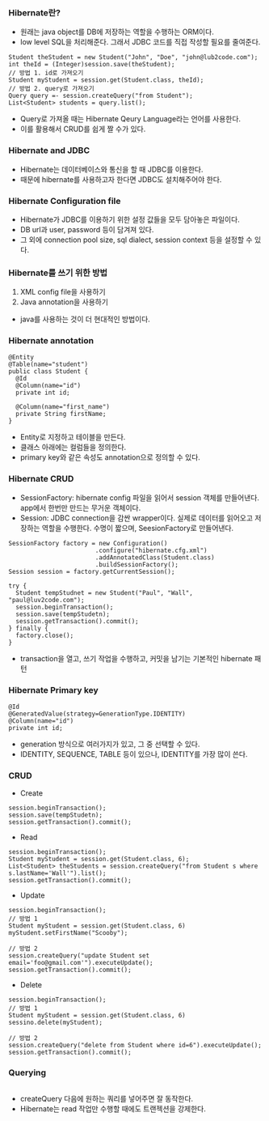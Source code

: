 ### Hibernate란?
- 원래는 java object를 DB에 저장하는 역할을 수행하는 ORM이다.
- low level SQL을 처리해준다. 그래서 JDBC 코드를 직접 작성할 필요를 줄여준다.
```
Student theStudent = new Student("John", "Doe", "john@lub2code.com");
int theId = (Integer)session.save(theStudent);
// 방법 1. id로 가져오기
Student myStudent = session.get(Student.class, theId);
// 방법 2. query로 가져오기
Query query =- session.createQuery("from Student");
List<Student> students = query.list();
```
- Query로 가져올 때는 Hibernate Qeury Language라는 언어를 사용한다.
- 이를 활용해서 CRUD를 쉽게 짤 수가 있다.

### Hibernate and JDBC
- Hibernate는 데이터베이스와 통신을 할 때 JDBC를 이용한다.
- 때문에 hibernate를 사용하고자 한다면 JDBC도 설치해주어야 한다.

### Hibernate Configuration file
- Hibernate가 JDBC를 이용하기 위한 설정 값들을 모두 담아놓은 파일이다.
- DB url과 user, password 등이 담겨져 있다.
- 그 외에 connection pool size, sql dialect, session context 등을 설정할 수 있다.

### Hibernate를 쓰기 위한 방법
1. XML config file을 사용하기
2. Java annotation을 사용하기
- java를 사용하는 것이 더 현대적인 방법이다.

### Hibernate annotation
```
@Entity
@Table(name="student")
public class Student {
  @Id
  @Column(name="id")
  private int id;

  @Column(name="first_name")
  private String firstName;
}
```
- Entity로 지정하고 테이블을 만든다.
- 클래스 아래에는 컬럼들을 정의한다.
- primary key와 같은 속성도 annotation으로 정의할 수 있다.

### Hibernate CRUD
- SessionFactory: hibernate config 파일을 읽어서 session 객체를 만들어낸다. app에서 한번만 만드는 무거운 객체이다.
- Session: JDBC connection을 감싼 wrapper이다. 실제로 데이터를 읽어오고 저장하는 역할을 수행한다. 수명이 짧으며, SeesionFactory로 만들어낸다.
```
SessionFactory factory = new Configuration()
                        .configure("hibernate.cfg.xml")
                        .addAnnotatedClass(Student.class)
                        .buildSessionFactory();
Session session = factory.getCurrentSession();

try {
  Student tempStudnet = new Student("Paul", "Wall", "paul@luv2code.com");
  session.beginTransaction();
  session.save(tempStudetn);
  session.getTransaction().commit();
} finally {
  factory.close();
}
```
- transaction을 열고, 쓰기 작업을 수행하고, 커밋을 남기는 기본적인 hibernate 패턴

### Hibernate Primary key
```
@Id
@GeneratedValue(strategy=GenerationType.IDENTITY)
@Column(name="id")
private int id;
```
- generation 방식으로 여러가지가 있고, 그 중 선택할 수 있다.
- IDENTITY, SEQUENCE, TABLE 등이 있으나, IDENTITY를 가장 많이 쓴다.

### CRUD
- Create
```
session.beginTransaction();
session.save(tempStudetn);
session.getTransaction().commit();
```
- Read
```
session.beginTransaction();
Student myStudent = session.get(Student.class, 6);
List<Student> theStudents = session.createQuery("from Student s where s.lastName='Wall'").list();
session.getTransaction().commit();
```
- Update
```
session.beginTransaction();
// 방법 1
Student myStudent = session.get(Student.class, 6)
myStudent.setFirstName("Scooby");

// 방법 2
session.createQuery("update Student set email='foo@gmail.com'").executeUpdate();
session.getTransaction().commit();
```
- Delete
```
session.beginTransaction();
// 방법 1
Student myStudent = session.get(Student.class, 6)
sessino.delete(myStudent);

// 방법 2
session.createQuery("delete from Student where id=6").executeUpdate();
session.getTransaction().commit();
```

### Querying
```
```
- createQuery 다음에 원하는 쿼리를 넣어주면 잘 동작한다.
- Hibernate는 read 작업만 수행할 때에도 트랜젝션을 강제한다.
